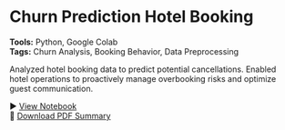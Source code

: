# Churn Prediction Hotel Booking

**Tools:** Python, Google Colab
<br>
**Tags:** Churn Analysis, Booking Behavior, Data Preprocessing

Analyzed hotel booking data to predict potential cancellations. Enabled hotel operations to proactively manage overbooking risks and optimize guest communication.

▶️ [View Notebook](Churn%20Prediction%20Hotel%20Booking.ipynb)
<br>
📄 [Download PDF Summary](Churn%20Prediction%20Hotel%20Booking.pdf)
